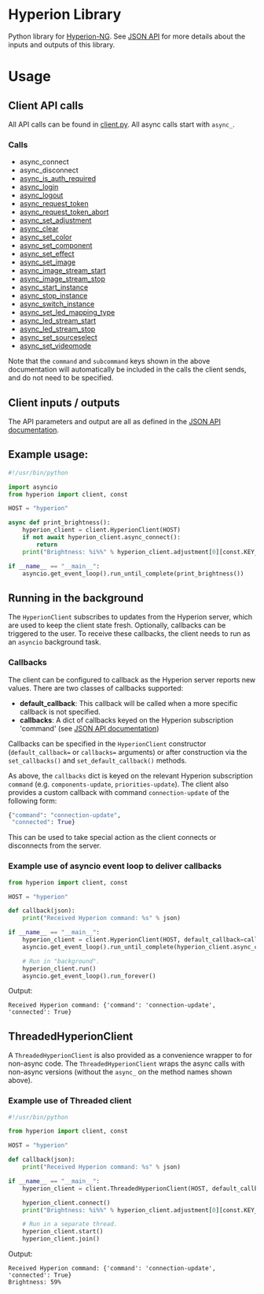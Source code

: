 # Hyperion Library

Python library for
[Hyperion-NG](https://github.com/hyperion-project/hyperion.ng). See [JSON
API](https://docs.hyperion-project.org/en/json/) for more details about the
inputs and outputs of this library.

# Usage

## Client API calls

All API calls can be found in
[client.py](https://github.com/dermotduffy/hyperion-py/blob/master/hyperion/client.py).
All async calls start with `async_`.

### Calls

   * async_connect
   * async_disconnect
   * [async_is_auth_required](https://docs.hyperion-project.org/en/json/Authorization.html#authorization-check)
   * [async_login](https://docs.hyperion-project.org/en/json/Authorization.html#login-with-token)
   * [async_logout](https://docs.hyperion-project.org/en/json/Authorization.html#logout)
   * [async_request_token](https://docs.hyperion-project.org/en/json/Authorization.html#request-a-token)
   * [async_request_token_abort](https://docs.hyperion-project.org/en/json/Authorization.html#request-a-token)
   * [async_set_adjustment](https://docs.hyperion-project.org/en/json/Control.html#adjustments)
   * [async_clear](https://docs.hyperion-project.org/en/json/Control.html#clear)
   * [async_set_color](https://docs.hyperion-project.org/en/json/Control.html#set-color)
   * [async_set_component](https://docs.hyperion-project.org/en/json/Control.html#control-components)
   * [async_set_effect](https://docs.hyperion-project.org/en/json/Control.html#set-effect)
   * [async_set_image](https://docs.hyperion-project.org/en/json/Control.html#set-image)
   * [async_image_stream_start](https://docs.hyperion-project.org/en/json/Control.html#live-image-stream)
   * [async_image_stream_stop](https://docs.hyperion-project.org/en/json/Control.html#live-image-stream)
   * [async_start_instance](https://docs.hyperion-project.org/en/json/Control.html#control-instances)
   * [async_stop_instance](https://docs.hyperion-project.org/en/json/Control.html#control-instances)
   * [async_switch_instance](https://docs.hyperion-project.org/en/json/Control.html#api-instance-handling)
   * [async_set_led_mapping_type](https://docs.hyperion-project.org/en/json/Control.html#led-mapping)
   * [async_led_stream_start](https://docs.hyperion-project.org/en/json/Control.html#live-led-color-stream)
   * [async_led_stream_stop](https://docs.hyperion-project.org/en/json/Control.html#live-led-color-stream)
   * [async_set_sourceselect](https://docs.hyperion-project.org/en/json/Control.html#source-selection)
   * [async_set_videomode](https://docs.hyperion-project.org/en/json/Control.html#video-mode)

Note that the `command` and `subcommand` keys shown in the above documentation
will automatically be included in the calls the client sends, and do not need
to be specified.

## Client inputs / outputs

The API parameters and output are all as defined in the [JSON API
documentation](https://docs.hyperion-project.org/en/json/).

## Example usage:

```python
#!/usr/bin/python

import asyncio
from hyperion import client, const

HOST = "hyperion"

async def print_brightness():
    hyperion_client = client.HyperionClient(HOST)
    if not await hyperion_client.async_connect():
        return
    print("Brightness: %i%%" % hyperion_client.adjustment[0][const.KEY_BRIGHTNESS])

if __name__ == "__main__":
    asyncio.get_event_loop().run_until_complete(print_brightness())
```

## Running in the background

The `HyperionClient` subscribes to updates from the Hyperion server, which are
used to keep the client state fresh. Optionally, callbacks can be triggered to
the user. To receive these callbacks, the client needs to run as an `asyncio`
background task.

### Callbacks

The client can be configured to callback as the Hyperion server reports new
values. There are two classes of callbacks supported:

   * **default_callback**: This callback will be called when a more specific callback is not specified.
   * **callbacks**: A dict of callbacks keyed on the Hyperion subscription 'command' (see [JSON API documentation](https://docs.hyperion-project.org/en/json/))

Callbacks can be specified in the `HyperionClient` constructor
(`default_callback=` or `callbacks=` arguments) or after construction via the
`set_callbacks()` and `set_default_callback()` methods.

As above, the `callbacks` dict is keyed on the relevant Hyperion subscription
`command` (e.g. `components-update`, `priorities-update`). The client also
provides a custom callback with command `connection-update` of the following
form:

```python
{"command": "connection-update",
 "connected": True}
```

This can be used to take special action as the client connects or disconnects from the server.

### Example use of asyncio event loop to deliver callbacks

```python
from hyperion import client, const

HOST = "hyperion"

def callback(json):
    print("Received Hyperion command: %s" % json)

if __name__ == "__main__":
    hyperion_client = client.HyperionClient(HOST, default_callback=callback)
    asyncio.get_event_loop().run_until_complete(hyperion_client.async_connect())

    # Run in "background".
    hyperion_client.run()
    asyncio.get_event_loop().run_forever()
```

Output:

```
Received Hyperion command: {'command': 'connection-update', 'connected': True}
```

## ThreadedHyperionClient

A `ThreadedHyperionClient` is also provided as a convenience wrapper to for
non-async code. The `ThreadedHyperionClient` wraps the async calls with
non-async versions (without the `async_` on the method names shown above).

### Example use of Threaded client

```python
#!/usr/bin/python

from hyperion import client, const

HOST = "hyperion"

def callback(json):
    print("Received Hyperion command: %s" % json)

if __name__ == "__main__":
    hyperion_client = client.ThreadedHyperionClient(HOST, default_callback=callback)

    hyperion_client.connect()
    print("Brightness: %i%%" % hyperion_client.adjustment[0][const.KEY_BRIGHTNESS])

    # Run in a separate thread.
    hyperion_client.start()
    hyperion_client.join()
```

Output:

```
Received Hyperion command: {'command': 'connection-update', 'connected': True}
Brightness: 59%
```
